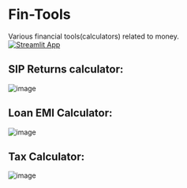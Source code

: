 # Fin-Tools
Various financial tools(calculators) related to money.   
[![Streamlit App](https://static.streamlit.io/badges/streamlit_badge_black_white.svg)](https://fin-tools.streamlit.app/)
## SIP Returns calculator:
![image](https://user-images.githubusercontent.com/63915540/223765652-70cfa803-1974-4748-9b75-a85ad8e13824.png) 

## Loan EMI Calculator:
![image](https://user-images.githubusercontent.com/63915540/223767052-89e66698-4b92-4a9e-b692-610ecb69b7f9.png)

## Tax Calculator:
![image](https://user-images.githubusercontent.com/63915540/223502535-444fd679-6976-4ec2-ae43-da0502b5c580.png)
